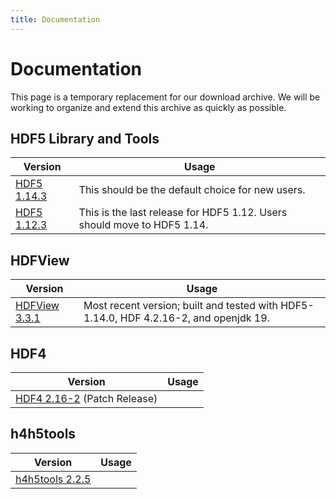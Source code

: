 ```yaml
---
title: Documentation
---
```


# Documentation 

This page is a temporary replacement for our download archive. We will be working to organize and extend this archive as quickly as possible. 

## HDF5 Library and Tools

| Version | Usage | 
| ---- | ----| 
| [HDF5 1.14.3](/hdf5/hdf5_1_14_3.md) | This should be the default choice for new users. | 
| [HDF5 1.12.3](/hdf5/hdf5_1_12_3.md) | This is the last release for HDF5 1.12. Users should move to HDF5 1.14. | 

## HDFView
 
| Version | Usage | 
| ---- | ----| 
| [HDFView 3.3.1](/hdfview/hdfview3_3_1.md) | Most recent version; built and tested with HDF5-1.14.0, HDF 4.2.16-2, and openjdk 19.  | 

## HDF4 

| Version | Usage | 
| ---- | ----| 
| [HDF4 2.16-2](hdf4/hdf4_2_16-2.md) (Patch Release) || 

## h4h5tools

| Version | Usage | 
| ---- | ----| 
| [h4h5tools 2.2.5](h4h5tools/h4h5tools_2_2_5.md) || 
